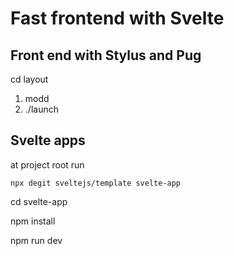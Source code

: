 # Fast frontend with Svelte

## Front end with Stylus and Pug
cd layout
1) modd
2) ./launch

## Svelte apps

at project root run

    npx degit sveltejs/template svelte-app

cd svelte-app

npm install

npm run dev



